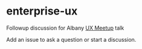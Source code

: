 # enterprise-ux
Followup discussion for Albany [UX Meetup](http://www.meetup.com/albany-ux/events/232427933/) talk

Add an issue to ask a question or start a discussion. 
